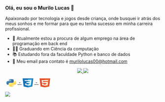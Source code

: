 ### Olá, eu sou o Murilo Lucas 👋

Apaixonado por tecnologia e jogos desde criança, onde busquei ir atrás dos meus sonhos e me formar para que eu tenha sucesso em minha carreira profissional.


- 💼 Atualmente estou a procura de algum emprego na área de programação em back end
- 👨‍🎓 Graduando em Ciência da computação
- 📚 Estudando fora da faculdade Python e banco de dados
- 📧 Meu email para contato é murilolucas00@hotmail.com

<div align="center">
  <a href="https://github.com/MuriloLucas1">
  <img height="180em" src="https://github-readme-stats.vercel.app/api?username=MuriloLucas1&show_icons=true&theme=dracula&include_all_commits=true&count_private=false"/>
  <img height="170em" src="https://github-readme-stats.vercel.app/api/top-langs/?username=MuriloLucas1&layout=compact&langs_count=7&theme=dracula"/>
</div>



<img align="center" alt="Rafa-Python" height="30" width="40" src="https://raw.githubusercontent.com/devicons/devicon/master/icons/python/python-original.svg"> - <img align="center" alt="Rafa-CSS" height="30" width="40" src="https://raw.githubusercontent.com/devicons/devicon/master/icons/css3/css3-original.svg"> - <img align="center" alt="Rafa-HTML" height="30" width="40" src="https://raw.githubusercontent.com/devicons/devicon/master/icons/html5/html5-original.svg">
          
          

<div>
<a href="https://www.linkedin.com/in/murilo-lucas-4263641a5/" target="_blank"><img src="https://img.shields.io/badge/-LinkedIn-%230077B5?style=for-the-badge&logo=linkedin&logoColor=white" target="_blank"></a>
</div>           
